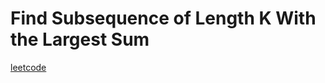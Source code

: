 Find Subsequence of Length K With the Largest Sum
=================================================
[leetcode](https://leetcode.com/problems/find-subsequence-of-length-k-with-the-largest-sum)
